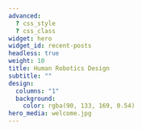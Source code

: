 ```yaml
---
advanced:
  ? css_style
  ? css_class
widget: hero
widget_id: recent-posts
headless: true
weight: 10
title: Human Robotics Design
subtitle: ""
design:
  columns: "1"
  background:
    color: rgba(90, 133, 169, 0.54)
hero_media: welcome.jpg
---
```

